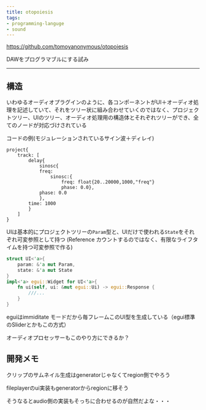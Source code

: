 ```yaml
---
title: otopoiesis
tags:
- programming-languge
- sound
---
```


https://github.com/tomoyanonymous/otopoiesis

DAWをプログラマブルにする試み

---

## 構造

いわゆるオーディオプラグインのように、各コンポーネントがUI＋オーディオ処理を記述していて、それをツリー状に組み合わせていくのではなく、プロジェクトツリー、UIのツリー、オーディオ処理用の構造体とそれぞれツリーができ、全てのノードが対応づけされている

コードの例(モジュレーションされているサイン波＋ディレイ)

```
project{
	track: [
		delay{
			sinosc{
			freq:
				sinosc:{
					freq: float{20..20000,1000,"freq"}
					phase: 0.0},
			phase: 0.0
			},
		time: 1000
		}
	]
}
```

UIは基本的にプロジェクトツリーの`Param`型と、UIだけで使われる`State`をそれぞれ可変参照として持つ
(Reference カウントするのではなく、有限なライフタイムを持つ可変参照で作る)

```rust
struct UI<'a>{
	param: &'a mut Param,
	state: &'a mut State
}
impl<'a> egui::Widget for UI<'a>{
	fn ui(self, ui: &mut egui::Ui) -> egui::Response {
		///...
	}
}
```

eguiはimmiditate モードだから毎フレームこのUI型を生成している（egui標準のSliderとかもこの方式）

オーディオプロセッサーもこのやり方にできるか？


## 開発メモ

クリップのサムネイル生成はgeneratorじゃなくてregion側でやろう

fileplayerのui実装もgeneratorからregionに移そう

そうなるとaudio側の実装もそっちに合わせるのが自然だよな・・・

